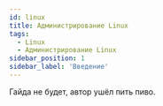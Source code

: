 ```yaml
---
id: linux
title: Администрирование Linux
tags:
  - Linux
  - Администрирование Linux
sidebar_position: 1
sidebar_label: 'Введение'
---
```


Гайда не будет, автор ушёл пить пиво.
